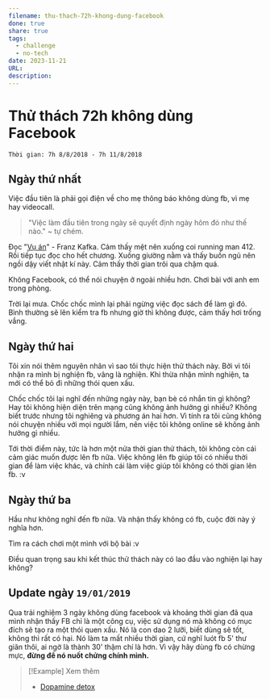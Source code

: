 ```yaml
---
filename: thu-thach-72h-khong-dung-facebook
done: true
share: true
tags:
  - challenge
  - no-tech
date: 2023-11-21
URL: 
description: 
---
```


# Thử thách 72h không dùng Facebook

`Thời gian: 7h 8/8/2018 - 7h 11/8/2018`

## Ngày thứ nhất

Việc đầu tiên là phải gọi điện về cho mẹ thông báo không dùng fb, vì mẹ hay videocall.

> "Việc làm đầu tiên trong ngày sẽ quyết định ngày hôm đó như thế nào." ~ tự chém.

Đọc "[Vụ án](../../V%E1%BB%A5%20%C3%A1n.md)" - Franz Kafka. Cảm thấy mệt nên xuống coi running man 412. Rồi tiếp tục đọc cho hết chương. Xuống giường nằm và thấy buồn ngủ nên ngồi dậy viết nhật kí này. Cảm thấy thời gian trôi qua chậm quá.

Không Facebook, có thể nói chuyện ở ngoài nhiều hơn. Chơi bài với anh em trong phòng.

Trời lại mưa. Chốc chốc mình lại phải ngừng việc đọc sách để làm gì đó. Bình thường sẽ lên kiểm tra fb nhưng giờ thì không được, cảm thấy hơi trống vắng.

## Ngày thứ hai

Tôi xin nói thêm nguyên nhân vì sao tôi thực hiện thử thách này. Bởi vì tôi nhận ra mình bị nghiện fb, vâng là nghiện. Khi thừa nhận mình nghiện, ta mới có thể bỏ đi những thói quen xấu.

Chốc chốc tôi lại nghĩ đến những ngày này, bạn bè có nhắn tin gì không? Hay tôi không hiện diện trên mạng cũng không ảnh hưởng gì nhiều? Không biết trước nhưng tôi nghiêng và phương án hai hơn. Vì tính ra tôi cũng không nói chuyện nhiều với mọi người lắm, nên việc tôi không online sẽ không ảnh hưởng gì nhiều.

Tới thời điểm này, tức là hơn một nửa thời gian thử thách, tôi không còn cái cảm giác muốn được lên fb nữa. Việc không lên fb giúp tôi có nhiều thời gian để làm việc khác, và chính cái làm việc giúp tôi không có thời gian lên fb. :v

## Ngày thứ ba

Hầu như không nghĩ đến fb nữa. Và nhận thấy không có fb, cuộc đời này ý nghĩa hơn.

Tìm ra cách chơi một mình với bộ bài :v

Điều quan trọng sau khi kết thúc thử thách này có lao đầu vào nghiện lại hay không?

## Update ngày ``19/01/2019``

Qua trải nghiệm 3 ngày không dùng facebook và khoảng thời gian đã qua mình nhận thấy FB chỉ là một công cụ, việc sử dụng nó mà không có mục đích sẽ tạo ra một thói quen xấu. Nó là con dao 2 lưỡi, biết dùng sẽ tốt, không thì rất có hại. Nó làm ta mất nhiều thời gian, cứ nghĩ luót fb 5' thư giãn thôi, ai ngờ là thành 30' thậm chí là hơn. Vì vậy hãy dùng fb có chừng mực, **đừng để nó nuốt chửng chính mình.**


> [!Example] Xem thêm
> - [Dopamine detox](./dopamine-detox.md)